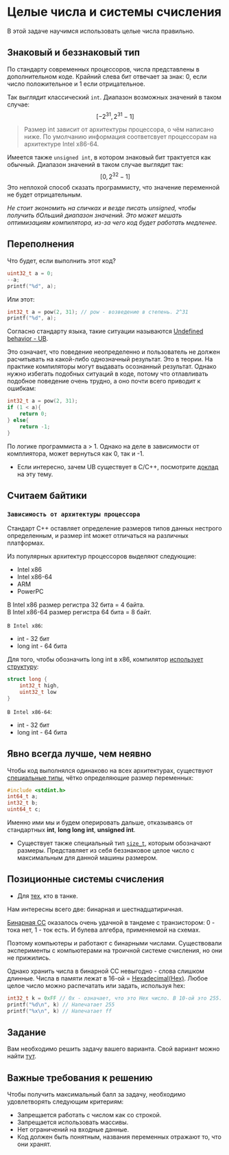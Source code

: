 # Целые числа и системы счисления

В этой задаче научимся использовать целые числа правильно.

## Знаковый и беззнаковый тип
По стандарту современных процессоров, числа представлены в дополнительном коде.
Крайний слева бит отвечает за знак: 0, если число положительное и 1 если отрицательное.

Так выглядит классический `int`. Диапазон возможных значений в таком случае: $$[-2^{31},2^{31} - 1]$$
> Размер int зависит от архитектуры процессора, о чём написано ниже. По умолчанию информация соответсвует процессорам на архитектуре Intel x86-64.

Имеется также `unsigned int`, в котором знаковый бит трактуется как обычный. Диапазон значений в таком случае выглядит так: $$[0,2^{32} - 1]$$ Это неплохой способ сказать программисту, что значение переменной не будет отрицательным.   

*Не стоит экономить на спичках и везде писать unsigned, чтобы получить бОльший диапазон значений. Это может мешать оптимизациям компилятора, из-за чего код будет работать медленее.*

## Переполнения
Что будет, если выполнить этот код?
```c
uint32_t a = 0;
--a;
printf("%d", a);
```
Или этот:
```c
int32_t a = pow(2, 31); // pow - возведение в степень. 2^31
printf("%d", a);
```

Согласно стандарту языка, такие ситуации называются [Undefined behavior - UB](https://en.wikipedia.org/wiki/Undefined_behavior).   

Это означает, что поведение неопределенно и пользователь не должен расчитывать на какой-либо однозначный результат. Это в теории. На практике компиляторы могут выдавать осознанный результат. Однако нужно избегать подобных ситуаций в коде, потому что отлавливать подобное поведение очень трудно, а оно почти всего приводит к ошибкам:
```c
int32_t a = pow(2, 31);
if (1 < a){
    return 0;
} else{
    return -1;
}
```
По логике программиста a > 1. Однако на деле в зависимости от комплиятора, может вернуться как 0, так и -1.

- Если интересно, зачем UB существует в С/C++, посмотрите [доклад](https://www.youtube.com/watch?v=B9iR13VyP-c&t=13133s) на эту тему.

## Считаем байтики
### `Зависимость от архитектуры процессора`
Стандарт C++ оставляет определение размеров типов данных нестрого определенным, и размер int может отличаться на различных платформах.

Из популярных архитектур процессоров выделяют следующие:
- Intel x86
- Intel x86-64
- ARM 
- PowerPC

В Intel x86 размер регистра 32 бита = 4 байта.  
В Intel x86-64 размер регистра 64 бита = 8 байт.

`В Intel x86`:
- int - 32 бит
- long int - 64 бита

Для того, чтобы обозначить long int в x86, компилятор [использует структуру](https://en.wikipedia.org/wiki/Endianness):
```c
struct long {
    int32_t high,
    uint32_t low
}
```

`В Intel x86-64`:
- int - 32 бит
- long int - 64 бита

## Явно всегда лучше, чем неявно

Чтобы код выполнялся одинаково на всех архитектурах, существуют [специальные типы](https://en.cppreference.com/w/c/types/integer), чётко определяющие размер переменных:
```c
#include <stdint.h>
int64_t a;
int32_t b;
uint64_t c;
```
Именно ими мы и будем оперировать дальше, отказываясь от стандартных **int**, **long long int**, **unsigned int**.

- Существует также специальный тип [`size_t`](http://en.wikipedia.org/wiki/Size_t), которым обозначают размеры. Представляет из себя беззнаковое целое число с максимальным для данной машины размером.

## Позиционные системы счисления

- Для [тех](https://ru.wikipedia.org/wiki/Позиционная_система_счисления), кто в танке.

Нам интересны всего две: бинарная и шестнадцатиричная.

[Бинарная СС](https://ru.wikipedia.org/wiki/Двоичная_система_счисления) оказалось очень удачной в тандеме с транзистором: 0 - тока нет, 1 - ток есть. И булева алгебра, применяемой на схемах.

Поэтому компьютеры и работают с бинарными числами. Существовали эксперименты с компьютерами на троичной системе счисления, но они не прижились.

Однако хранить числа в бинарной СС невыгодно - слова слишком длинные. Числа в памяти лежат в 16-ой = 
[Hexadecimal(Hex)](https://www.techtarget.com/whatis/definition/hexadecimal). Любое целое число можно распечатать или задать, используя hex:
```c
int32_t k = 0xFF // 0x - означает, что это Hex число. В 10-ой это 255.
printf("%d\n", k) // Напечатает 255
printf("%x\n", k) // Напечатает ff
```

## Задание

Вам необходимо решить задачу вашего варианта. Свой вариант можно найти [тут](variants.md).

## Важные требования к решению
Чтобы получить максимальный балл за задачу, необходимо удовлетворять следующим критериям:
- Запрещается работать с числом как со строкой.
- Запрещается использовать массивы.
- Нет ограничений на входные данные.
- Код должен быть понятным, названия переменных отражают то, что они хранят.

